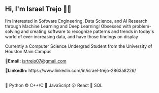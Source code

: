 <h2>Hi, I'm Israel Trejo 👋🤖</h2>
<p>I’m interested in Software Engineering, Data Science, and AI Research through Machine Learning and Deep Learning! Obsessed with problem-solving and creating software to recognize patterns and trends in today's world of ever-increasing data, and have those findings on display</p>
<p>Currently a Computer Science Undergrad Student from the University of Houston Main Campus</p>

<p>
<!--   <img src="https://cdn3.iconfinder.com/data/icons/web-ui-3/128/Mail-2-512.png" width="18" height="18" alt="Email Icon" style="vertical-align: middle; margin-right: 5px;"> -->
  <strong>📧Email:</strong> <a href="mailto:isrtrejo07@gmail.com"><ins>isrtrejo07@gmail.com</ins></a>
<!--   LinkedIn: https://www.linkedin.com/in/israel-trejo-2863a8226/ -->
</p>
<p><strong>🔗LinkedIn:</strong> https://www.linkedin.com/in/israel-trejo-2863a8226/</p>

<p><br>🐍 Python ©️ C++/C 📜 JavaScript 😮 React 📅 SQL</p>

<!---
<a><img src="https://upload.wikimedia.org/wikipedia/commons/1/18/ISO_C%2B%2B_Logo.svg" width="36" height="36" alt="C++" style="max-width: 100%;"></a>
<a><img src="https://upload.wikimedia.org/wikipedia/commons/thumb/1/18/C_Programming_Language.svg/926px-C_Programming_Language.svg.png" width="32" height="36" alt="C" style="max-width: 100%;"></a>
<a><img src="https://encrypted-tbn0.gstatic.com/images?q=tbn:ANd9GcR1z0LC70CF3lPE1Xe-Uka4Y5sSlLzrAVHCQg&s" width="36" height="36" alt="JavaScript" style="max-width: 100%;"></a>
<a><img src="https://raw.githubusercontent.com/danielcranney/readme-generator/main/public/icons/skills/html5-colored.svg" width="36" height="36" alt="HTML5" style="max-width: 100%;"></a>
<a><img src="https://raw.githubusercontent.com/danielcranney/readme-generator/main/public/icons/skills/css3-colored.svg" width="36" height="36" alt="CSS3" style="max-width: 100%;"></a>
<a><img src="https://raw.githubusercontent.com/danielcranney/readme-generator/main/public/icons/skills/javascript-colored.svg" width="36" height="36" alt="JavaScript" style="max-width: 100%;"></a>
<a><img src="https://upload.wikimedia.org/wikipedia/commons/thumb/4/4c/Typescript_logo_2020.svg/1024px-Typescript_logo_2020.svg.png" width="36" height="36" alt="CSS3" style="max-width: 100%;"></a>

Israeli21/Israeli21 is a ✨ special ✨ repository because its `README.md` (this file) appears on your GitHub profile.
You can click the Preview link to take a look at your changes. 👋👀🌱💞️📫
--->

